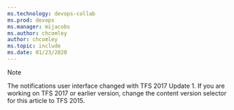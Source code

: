 ```yaml
---
ms.technology: devops-collab
ms.prod: devops
ms.manager: mijacobs
ms.author: chcomley
author: chcomley
ms.topic: include
ms.date: 01/23/2020
---
```



> [!NOTE]
> The notifications user interface changed with TFS 2017 Update 1. If you are working on TFS 2017 or earlier version, change the content version selector for this article to TFS 2015.  